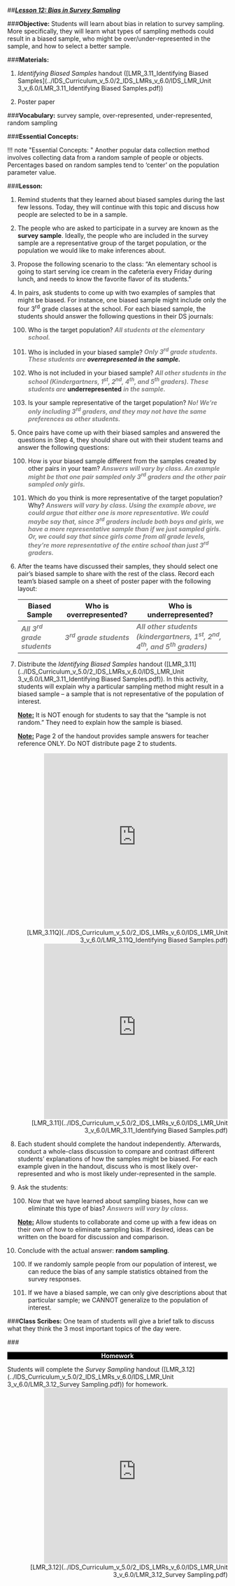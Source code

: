 ##***<u>Lesson 12: Bias in Survey Sampling</u>***

###**Objective:**
Students will learn about bias in relation to survey sampling. More specifically, they will learn what types
of sampling methods could result in a biased sample, who might be over/under-represented in the sample,
and how to select a better sample.

###**Materials:**
1. *Identifying Biased Samples* handout ([LMR_3.11_Identifying Biased Samples](../IDS_Curriculum_v_5.0/2_IDS_LMRs_v_6.0/IDS_LMR_Unit 3_v_6.0/LMR_3.11_Identifying Biased Samples.pdf))

2. Poster paper

###**Vocabulary:**
survey sample, over-represented, under-represented, random sampling

###**Essential Concepts:**

!!! note "Essential Concepts: "
    Another popular data collection method involves collecting data from a random
    sample of people or objects. Percentages based on random samples tend to ‘center’ on the population
    parameter value.

###**Lesson:**
1. Remind students that they learned about biased samples during the last few lessons. Today, they
will continue with this topic and discuss how people are selected to be in a sample.

2. The people who are asked to participate in a survey are known as the **survey sample**. Ideally,
the people who are included in the survey sample are a representative group of the target
population, or the population we would like to make inferences about.

3. Propose the following scenario to the class: “An elementary school is going to start serving ice
cream in the cafeteria every Friday during lunch, and needs to know the favorite flavor of its
students."

4. In pairs, ask students to come up with two examples of samples that might be biased. For instance,
one biased sample might include only the four 3<sup>rd</sup> grade classes at the school. For each biased
sample, the students should answer the following questions in their DS journals:

    100. Who is the target population? <span style="color:grey">***All students at the elementary school.***</span>

    100. Who is included in your biased sample? <span style="color:grey">***Only 3<sup>rd</sup> grade students. These students are
    ***</span> **overrepresented**
     <span style="color:grey">*** in the sample.***</span>

    100. Who is not included in your biased sample?  <span style="color:grey">***All other students in the school
    (Kindergartners, 1<sup>st</sup>, 2<sup>nd</sup>, 4<sup>th</sup>, and 5<sup>th</sup> graders). These students are***</span> **underrepresented**
     <span style="color:grey">***in the sample.***</span>

    100. Is your sample representative of the target population? <span style="color:grey">***No! We’re only including 3<sup>rd</sup>
    graders, and they may not have the same preferences as other students.***</span>

5. Once pairs have come up with their biased samples and answered the questions in Step 4, they
should share out with their student teams and answer the following questions:

    100. How is your biased sample different from the samples created by other pairs in your
    team? <span style="color:grey">***Answers will vary by class. An example might be that one pair sampled only
    3<sup>rd</sup> graders and the other pair sampled only girls.***</span>

    100. Which do you think is more representative of the target population? Why? <span style="color:grey">***Answers will
    vary by class. Using the example above, we could argue that either one is more
    representative. We could maybe say that, since 3<sup>rd</sup> graders include both boys and
    girls, we have a more representative sample than if we just sampled girls. Or, we
    could say that since girls come from all grade levels, they’re more representative
    of the entire school than just 3<sup>rd</sup> graders.***</span>

6. After the teams have discussed their samples, they should select one pair’s biased sample to
share with the rest of the class. Record each team’s biased sample on a sheet of poster paper
with the following layout:

    | **Biased Sample** | **Who is overrepresented?** | **Who is underrepresented?** |
    |------------------------|-------------------------|---------------------------------------------------------------------|
    | <span style="color:grey">***All 3<sup>rd</sup> grade students***</span> | <span style="color:grey">***3<sup>rd</sup> grade students***</span> | <span style="color:grey">***All other students (kindergartners, 1<sup>st</sup>, 2<sup>nd</sup>, 4<sup>th</sup>, and 5<sup>th</sup> graders)***</span> |

7. Distribute the *Identifying Biased Samples* handout ([LMR_3.11](../IDS_Curriculum_v_5.0/2_IDS_LMRs_v_6.0/IDS_LMR_Unit 3_v_6.0/LMR_3.11_Identifying Biased Samples.pdf)). In this activity, students will
explain why a particular sampling method might result in a biased sample – a sample that is not
representative of the population of interest.

    **<u>Note:</u>** It is NOT enough for students to say that the “sample is not random.” They need to explain
    how the sample is biased.

    **<u>Note:</u>** Page 2 of the handout provides sample answers for teacher reference ONLY. Do NOT
    distribute page 2 to students.

    <div align="right"><iframe src="https://docs.google.com/viewerng/viewer?url=https://curriculum.idsucla.org/IDS_Curriculum_v_5.0/2_IDS_LMRs_v_6.0/IDS_LMR_Unit 3_v_6.0/LMR_3.11Q_Identifying Biased Samples.pdf&embedded=true" style=" width:420px;height:400px;" frameborder="0"></iframe><br>[LMR_3.11Q](../IDS_Curriculum_v_5.0/2_IDS_LMRs_v_6.0/IDS_LMR_Unit 3_v_6.0/LMR_3.11Q_Identifying Biased Samples.pdf)</div>

    <div align="right"><iframe src="https://docs.google.com/viewerng/viewer?url=https://curriculum.idsucla.org/IDS_Curriculum_v_5.0/2_IDS_LMRs_v_6.0/IDS_LMR_Unit 3_v_6.0/LMR_3.11_Identifying Biased Samples.pdf&embedded=true" style=" width:420px;height:400px;" frameborder="0"></iframe><br>[LMR_3.11](../IDS_Curriculum_v_5.0/2_IDS_LMRs_v_6.0/IDS_LMR_Unit 3_v_6.0/LMR_3.11_Identifying Biased Samples.pdf)</div>

8. Each student should complete the handout independently. Afterwards, conduct a whole-class
discussion to compare and contrast different students’ explanations of how the samples might be
biased. For each example given in the handout, discuss who is most likely over-represented and
who is most likely under-represented in the sample.

9. Ask the students:

    100. Now that we have learned about sampling biases, how can we eliminate this type of
    bias? <span style="color:grey">***Answers will vary by class.***</span>

    **<u>Note:</u>** Allow students to collaborate and come up with a few ideas on their own of how to
    eliminate sampling bias. If desired, ideas can be written on the board for discussion and
    comparison.

10. Conclude with the actual answer: **random sampling**.

    100. If we randomly sample people from our population of interest, we can reduce the bias of
    any sample statistics obtained from the survey responses.

    100. If we have a biased sample, we can only give descriptions about that particular sample;
    we CANNOT generalize to the population of interest.

###**Class Scribes:**
One team of students will give a brief talk to discuss what they think the 3 most important topics of the
day were.

###<p style="background: black; color: white; text-align: center;">**Homework**</p>
Students will complete the *Survey Sampling* handout ([LMR_3.12](../IDS_Curriculum_v_5.0/2_IDS_LMRs_v_6.0/IDS_LMR_Unit 3_v_6.0/LMR_3.12_Survey Sampling.pdf)) for homework.
    <div align="right"><iframe src="https://docs.google.com/viewerng/viewer?url=https://curriculum.idsucla.org/IDS_Curriculum_v_5.0/2_IDS_LMRs_v_6.0/IDS_LMR_Unit 3_v_6.0/LMR_3.12_Survey Sampling.pdf&embedded=true" style=" width:420px;height:400px;" frameborder="0"></iframe><br>[LMR_3.12](../IDS_Curriculum_v_5.0/2_IDS_LMRs_v_6.0/IDS_LMR_Unit 3_v_6.0/LMR_3.12_Survey Sampling.pdf)</div>